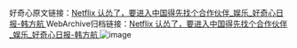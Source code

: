 好奇心原文链接：[Netflix 认怂了，要进入中国得先找个合作伙伴_娱乐_好奇心日报-韩方航 ](https://www.qdaily.com/articles/9691.html)
WebArchive归档链接：[Netflix 认怂了，要进入中国得先找个合作伙伴_娱乐_好奇心日报-韩方航 ](http://web.archive.org/web/20190623154759/https://www.qdaily.com/articles/9691.html)
![image](http://ww3.sinaimg.cn/large/007d5XDply1g3vg9h9ux0j30u02phnoq)